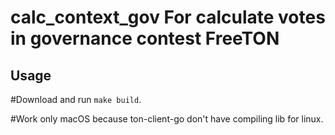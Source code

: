 # calc_context_gov For calculate votes in governance contest FreeTON

## Usage

#Download and run `make build`.

#Work only macOS because ton-client-go don't have compiling lib for linux.
